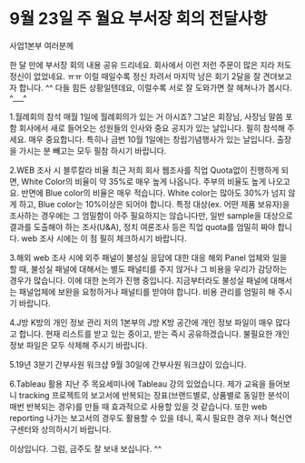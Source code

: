# 9월 23일 주 월요 부서장 회의 전달사항


사업1본부 여러분께

한 달 만에 부서장 회의 내용 공유 드리네요. 
회사에서 이런 저런 주문이 많은 지라 저도 정신이 없었네요. ㅠㅠ
이럴 때일수록 정신 차려서 마지막 남은 회기 2달을 잘 견뎌보고자 합니다. ^^
다들 힘든 상황일텐데요, 이럴수록 서로 잘 도와가면 잘 헤쳐나가 봅시다. ^___^

1.월례회의 참석
  매월 1일에 월례회의가 있는 거 아시죠? 그날은 회장님, 사장님 말씀 포함 회사에서 새로 들어오는 성원들의 인사와 중요 공지가 있는 날입니다. 
  필히 참석해 주세요. 매우 중요합니다. 
  특히나 금번 10월 1일에는 창립기념행사가 있는 날입니다. 출장을 가시는 분 빼고는 모두 필참 하시기 바랍니다. 

2.WEB 조사 시 블루칼라 비율
  최근 저희 회사 웹조사를 직업 Quota없이 진행하게 되면, White Color의 비율이 약 35%로 매우 높게 나옵니다. 
  주부의 비율도 높게 나오고요. 반면에 Blue color의 비율은 매우 적습니다. 
  White color는 많아도 30%가 넘지 않게 하고, Blue color는 10%이상은 되어야 합니다. 
  특정 대상(ex. 어떤 제품 보유자)을 조사하는 경우에는 그 엄밀함이 아주 필요하지는 않습니다만, 
  일반 sample을 대상으로 결과를 도출해야 하는 조사(U&A), 정치 여론조사 등은 직업 quota를 엄밀히 짜야 합니다. 
  web 조사 시에는 이 점 필히 체크하시기 바랍니다. 

3.해외 web 조사 시에 외주 패널이 불성실 응답에 대한 대응
  해외 Panel 업체와 일을 할 때, 불성실 패널에 대해서는 별도 패널티를 주지 않거나 그 비용을 우리가 감당하는 경우가 많습니다. 
  이에 대한 논의가 진행 중입니다. 
  지금부터라도 불성실 패널에 대해서는 패널업체에 보완을 요청하거나 패널티를 받야야 합니다. 
  비용 관리를 엄밀히 해 주시기 바랍니다. 

4.J방 K방의 개인 정보 관리
  저의 1본부의 J방 K방 공간에 개인 정보 파일이 매우 많다고 합니다. 현재 리스트를 받고 있는 중이고, 받는 즉시 공유하겠습니다. 
  불필요한 개인정보 파일은 모두 삭제해 주시기 바랍니다. 

5.19년 3분기 간부사원 워크샵
  9월 30일에 간부사원 워크샵이 있습니다. 

6.Tableau 활용
  지난 주 목요세미나에 Tableau 강의 있었습니다. 
  제가 교육을 들어보니 tracking 프로젝트의 보고서에 반복되는 장표(브랜드별로, 상품별로 동일한 분석이 매번 반복되는 경우)를 만들 때 효과적으로 사용할 있을 것 같습니다. 
  또한 web reporting 나가는 보고서의 경우도 활용할 수 있을 테니, 혹시 필요한 경우 저나 혁신연구센터와 상의하시기 바랍니다. 

이상입니다. 
그럼, 금주도 잘 보내 보십니다. ^^

